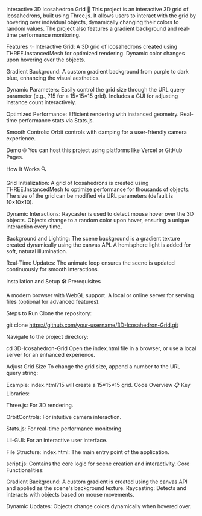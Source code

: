 Interactive 3D Icosahedron Grid 🌌
This project is an interactive 3D grid of Icosahedrons, built using Three.js. It allows users to interact with the grid by hovering over individual objects, dynamically changing their colors to random values. The project also features a gradient background and real-time performance monitoring.

Features ✨
Interactive Grid:
A 3D grid of Icosahedrons created using THREE.InstancedMesh for optimized rendering.
Dynamic color changes upon hovering over the objects.

Gradient Background:
A custom gradient background from purple to dark blue, enhancing the visual aesthetics.

Dynamic Parameters:
Easily control the grid size through the URL query parameter (e.g., ?15 for a 15×15×15 grid).
Includes a GUI for adjusting instance count interactively.

Optimized Performance:
Efficient rendering with instanced geometry.
Real-time performance stats via Stats.js.

Smooth Controls:
Orbit controls with damping for a user-friendly camera experience.

Demo 🌐
You can host this project using platforms like Vercel or GitHub Pages.

How It Works 🔍

Grid Initialization:
A grid of Icosahedrons is created using THREE.InstancedMesh to optimize performance for thousands of objects.
The size of the grid can be modified via URL parameters (default is 10×10×10).

Dynamic Interactions:
Raycaster is used to detect mouse hover over the 3D objects.
Objects change to a random color upon hover, ensuring a unique interaction every time.

Background and Lighting:
The scene background is a gradient texture created dynamically using the canvas API.
A hemisphere light is added for soft, natural illumination.

Real-Time Updates:
The animate loop ensures the scene is updated continuously for smooth interactions.

Installation and Setup 🛠️
Prerequisites

A modern browser with WebGL support.
A local or online server for serving files (optional for advanced features).

Steps to Run
Clone the repository:

git clone https://github.com/your-username/3D-Icosahedron-Grid.git

Navigate to the project directory:

cd 3D-Icosahedron-Grid
Open the index.html file in a browser, or use a local server for an enhanced experience.

Adjust Grid Size
To change the grid size, append a number to the URL query string:

Example: index.html?15 will create a 15×15×15 grid.
Code Overview 📋
Key Libraries:

Three.js: For 3D rendering.

OrbitControls: For intuitive camera interaction.

Stats.js: For real-time performance monitoring.

Lil-GUI: For an interactive user interface.

File Structure:
index.html: The main entry point of the application.

script.js: Contains the core logic for scene creation and interactivity.
Core Functionalities:

Gradient Background:
A custom gradient is created using the canvas API and applied as the scene's background texture.
Raycasting:
Detects and interacts with objects based on mouse movements.

Dynamic Updates:
Objects change colors dynamically when hovered over.

